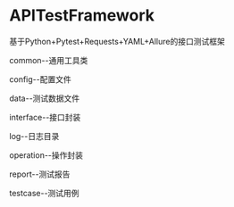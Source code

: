 # APITestFramework

基于Python+Pytest+Requests+YAML+Allure的接口测试框架

common--通用工具类

config--配置文件

data--测试数据文件

interface--接口封装

log--日志目录

operation--操作封装

report--测试报告

testcase--测试用例
